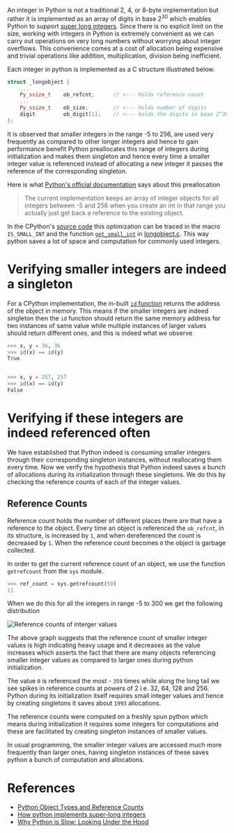An integer in Python is not a traditional 2, 4, or 8-byte implementation but rather it is implemented as an array of digits in base 2<sup>30</sup> which enables Python to support [super long integers](https://arpitbhayani.me/blogs/super-long-integers). Since there is no explicit limit on the size, working with integers in Python is extremely convenient as we can carry out operations on very long numbers without worrying about integer overflows. This convenience comes at a cost of allocation being expensive and trivial operations like addition, multiplication, division being inefficient.

Each integer in python is implemented as a C structure illustrated below.

```cpp
struct _longobject {
    ...
    Py_ssize_t    ob_refcnt;      // <--- holds reference count
    ...
    Py_ssize_t    ob_size;        // <--- holds number of digits
    digit         ob_digit[1];    // <--- holds the digits in base 2^30
};
```

It is observed that smaller integers in the range -5 to 256, are used very frequently as compared to other longer integers and hence to gain performance benefit Python preallocates this range of integers during initialization and makes them singleton and hence every time a smaller integer value is referenced instead of allocating a new integer it passes the reference of the corresponding singleton.

Here is what [Python's official documentation]((https://docs.python.org/3/c-api/long.html#c.PyLong_FromLong)) says about this preallocation

> The current implementation keeps an array of integer objects for all integers between -5 and 256 when you create an int in that range you actually just get back a reference to the existing object.

In the CPython's [source code](https://github.com/python/cpython/) this optimization can be traced in the macro `IS_SMALL_INT` and the function [`get_small_int`](https://github.com/python/cpython/blob/master/Objects/longobject.c#L40) in [longobject.c](https://github.com/python/cpython/blob/master/Objects/longobject.c). This way python saves a lot of space and computation for commonly used integers.

# Verifying smaller integers are indeed a singleton
For a CPython implementation, the in-built [`id` function](https://docs.python.org/3/library/functions.html#id) returns the address of the object in memory. This means if the smaller integers are indeed singleton then the `id` function should return the same memory address for two instances of same value while multiple instances of larger values should return different ones, and this is indeed what we observe

```py
>>> x, y = 36, 36
>>> id(x) == id(y)
True


>>> x, y = 257, 257
>>> id(x) == id(y)
False
```

# Verifying if these integers are indeed referenced often
We have established that Python indeed is consuming smaller integers through their corresponding singleton instances, without reallocating them every time. Now we verify the hypothesis that Python indeed saves a bunch of allocations during its initialization through these singletons. We do this by checking the reference counts of each of the integer values.

## Reference Counts
Reference count holds the number of different places there are that have a reference to the object. Every time an object is referenced the `ob_refcnt`, in its structure, is increased by `1`, and when dereferenced the count is decreased by `1`. When the reference count becomes `0` the object is garbage collected.

In order to get the current reference count of an object, we use the function `getrefcount` from the `sys` module.

```py
>>> ref_count = sys.getrefcount(50)
11
```

When we do this for all the integers in range -5 to 300 we get the following distribution

![Reference counts of interger values](https://user-images.githubusercontent.com/4745789/82139531-03f8ef80-9846-11ea-8755-637df5852a30.png)

The above graph suggests that the reference count of smaller integer values is high indicating heavy usage and it decreases as the value increases which asserts the fact that there are many objects referencing smaller integer values as compared to larger ones during python initialization.

The value `0` is referenced the most - `359` times while along the long tail we see spikes in reference counts at powers of 2 i.e. 32, 64, 128 and 256. Python during its initialization itself requires small integer values and hence by creating singletons it saves about `1993` allocations.

The reference counts were computed on a freshly spun python which means during initialization it requires some integers for computations and these are facilitated by creating singleton instances of smaller values.

In usual programming, the smaller integer values are accessed much more frequently than larger ones, having singleton instances of these saves python a bunch of computation and allocations.

# References
 - [Python Object Types and Reference Counts](https://docs.python.org/3/c-api/intro.html#objects-types-and-reference-counts)
 - [How python implements super-long integers](https://arpitbhayani.me/blogs/super-long-integers)
 - [Why Python is Slow: Looking Under the Hood](http://jakevdp.github.io/blog/2014/05/09/why-python-is-slow/)
